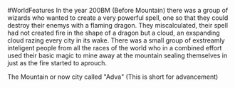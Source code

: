 #WorldFeatures 
In the year 200BM (Before Mountain) there was a group of wizards who wanted to create a very powerful spell, one so that they could destroy their enemys with a flaming dragon. They miscalculated, their spell had not created fire in the shape of a dragon but a cloud, an exspanding cloud razing every city in its wake. There was a small group of exstreamly inteligent people from all the races of the world who in a combined effort  used their basic magic to mine away at the mountain sealing themselves in just as the fire started to aprouch.

The Mountain or now city called "Adva" (This is short for advancement)
